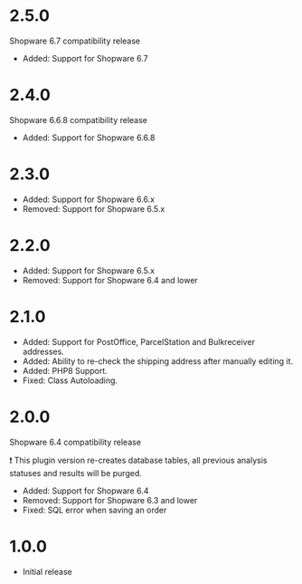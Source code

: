 # 2.5.0

Shopware 6.7 compatibility release

- Added: Support for Shopware 6.7

# 2.4.0 

Shopware 6.6.8 compatibility release

- Added: Support for Shopware 6.6.8

# 2.3.0

- Added: Support for Shopware 6.6.x
- Removed: Support for Shopware 6.5.x

# 2.2.0

- Added: Support for Shopware 6.5.x
- Removed: Support for Shopware 6.4 and lower

# 2.1.0

- Added: Support for PostOffice, ParcelStation and Bulkreceiver addresses.
- Added: Ability to re-check the shipping address after manually editing it.
- Added: PHP8 Support.
- Fixed: Class Autoloading.

# 2.0.0

Shopware 6.4 compatibility release

❗ This plugin version re-creates database tables, all previous analysis statuses and results will be purged.

- Added: Support for Shopware 6.4
- Removed: Support for Shopware 6.3 and lower
- Fixed: SQL error when saving an order

# 1.0.0

- Initial release
